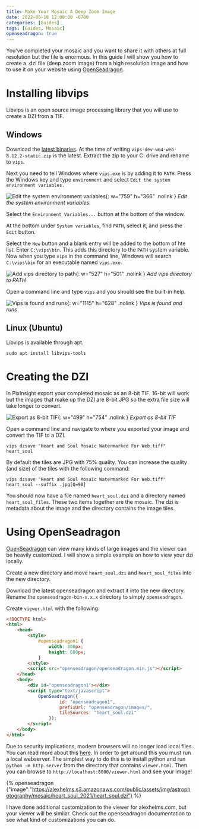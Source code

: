 ```yaml
---
title: Make Your Mosaic A Deep Zoom Image
date: 2022-06-18 12:00:00 -0700
categories: [Guides]
tags: [Guides, Mosaic]
openseadragon: true
---
```


You've completed your mosaic and you want to share it with others at full resolution but the file is enormous.
In this guide I will show you how to create a .dzi file (deep zoom image) from a high resolution image and how
to use it on your website using [OpenSeadragon](https://openseadragon.github.io/).

# Installing libvips

Libvips is an open source image processing library that you will use to create a DZI from a TIF.

## Windows

Download the [latest binaries](https://github.com/libvips/build-win64-mxe/releases).
At the time of writing `vips-dev-w64-web-8.12.2-static.zip` is the latest.
Extract the zip to your C: drive and rename to `vips`.

Next you need to tell Windows where `vips.exe` is by adding it to `PATH`.
Press the Windows key and type `environment` and select `Edit the system environment variables.`

![Edit the system environment variables](/assets/img/astrophotography/2022-06-18-deepzoom/start-menu-environment.png){: w="759" h="366" .nolink }
_Edit the system environment variables._

Select the `Environment Variables...` button at the bottom of the window.

At the bottom under `System variables`, find `PATH`, select it, and press the `Edit` button.

Select the `New` button and a blank entry will be added to the bottom of hte list. Enter `C:\vips\bin`.
This adds this directory to the `PATH` system variable. Now when you type `vips` in the command line, Windows will search
`C:\vips\bin` for an executable named `vips.exe`.

![Add vips directory to path](/assets/img/astrophotography/2022-06-18-deepzoom/add-vips-to-path.png){: w="527" h="501" .nolink }
_Add vips directory to PATH_

Open a command line and type `vips` and you should see the built-in help.

![Vips is found and runs](/assets/img/astrophotography/2022-06-18-deepzoom/command-line-windows-vips.png){: w="1115" h="628" .nolink }
_Vips is found and runs_

## Linux (Ubuntu)

Libvips is available through apt.

```shell
sudo apt install libvips-tools
```

# Creating the DZI

In PixInsight export your completed mosaic as an 8-bit TIF. 16-bit will work but the images that make up the DZI are 8-bit JPG so the extra file size will take longer to convert.

![Export as 8-bit TIF](/assets/img/astrophotography/2022-06-18-deepzoom/export-8bit-tif.png){: w="499" h="754" .nolink }
_Export as 8-bit TIF_

Open a command line and navigate to where you exported your image and convert the TIF to a DZI.

```shell
vips dzsave "Heart and Soul Mosaic Watermarked For Web.tiff" heart_soul
```

By default the tiles are JPG with 75% quality. You can increase the quality (and size) of the tiles with the following command:

```shell
vips dzsave "Heart and Soul Mosaic Watermarked For Web.tiff" heart_soul --suffix .jpg[Q=90]
```

You should now have a file named `heart_soul.dzi` and a directory named `heart_soul_files`.
These two items together are the mosaic. The dzi is metadata about the image and the directory contains the image tiles.

# Using OpenSeadragon

[OpenSeadragon](https://openseadragon.github.io/) can view many kinds of large images and the viewer can be heavily customized.
I will show a simple example on how to view your dzi locally.

Create a new directory and move `heart_soul.dzi` and `heart_soul_files` into the new directory.

Download the latest openseadragon and extract it into the new directory. Rename the `openseadragon-bin-x.x.x` directory to simply `openseadragon`.

Create `viewer.html` with the following:

```html
<!DOCTYPE html>
<html>
    <head>
        <style>
            #openseadragon1 {
                width: 800px;
                height: 600px;
            }
        </style>
        <script src="openseadragon/openseadragon.min.js"></script>
    </head>
    <body>
        <div id="openseadragon1"></div>
        <script type="text/javascript">
            OpenSeadragon({
                    id: "openseadragon1",
                    prefixUrl: "openseadragon/images/",
                    tileSources: "heart_soul.dzi"
                });
        </script>
    </body>
</html>
```

Due to security implications, modern browsers will no longer load local files. You can read more about this [here](https://developer.mozilla.org/en-US/docs/Web/HTTP/CORS/Errors/CORSRequestNotHttp). In order to get around this you must run a local webserver. The simplest way to do this is to install python and run `python -m http.server` from the directory that contains `viewer.html`. Then you can browse to `http://localhost:8000/viewer.html` and see your image!

{% openseadragon {"image":"https://alexhelms.s3.amazonaws.com/public/assets/img/astrophotography/mosaic/heart_soul_2021/heart_soul.dzi"} %}

I have done additional customization to the viewer for alexhelms.com, but your viewer will be similar.
Check out the openseadragon documentation to see what kind of customizations you can do.